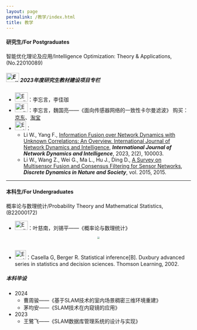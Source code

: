 ```yaml
---
layout: page
permalink: /教学/index.html
title: 教学
---
```


#### 研究生/For Postgraduates

智能优化理论及应用/Intelligence Optimization: Theory & Applications, (No.22010089)

##### <img src="https://usst-lilab.github.io/images/logo/star.png" alt="Email Icon" style="width: 35px; height: 25px;"> 2023年度研究生教材建设项目专栏

- <img src="https://usst-lilab.github.io/images/logo/teacher.png" alt="Email Icon" style="width: 35px; height: 25px;">：李忘言，李佳珈
- <img src="https://usst-lilab.github.io/images/logo/教材.png" alt="Email Icon" style="width: 35px; height: 25px;">：李忘言，魏国亮——《面向传感器网络的一致性卡尔曼滤波》  购买：[京东](https://item.jd.com/10085841806590.html)、[淘宝](https://detail.tmall.com/item.htm?abbucket=2&id=738477572375&ns=1&spm=a21n57.1.item.4.2133523ckPwOlo)
- <img src="https://usst-lilab.github.io/images/logo/reference.png" alt="Email Icon" style="width: 30px; height: 25px;">：
  - Li W., Yang F., [Information Fusion over Network Dynamics with Unknown Correlations: An Overview. International Journal of Network Dynamics and Intelligence](https://www.sciltp.com/journals/ijndi/article/view/184), ***International Journal of Network Dynamics and Intelligence***, 2023, 2(2), 100003. 
  - Li W., Wang Z., Wei G., Ma L., Hu J., Ding D., [A Survey on Multisensor Fusion and Consensus Filtering for Sensor Networks](https://www.hindawi.com/journals/ddns/2015/683701/), ***Discrete Dynamics in Nature and Society***, vol. 2015, 2015.


---

#### 本科生/For Undergraduates

概率论与数理统计/Probability Theory and Mathematical Statistics, (B22000172)

- <img src="https://usst-lilab.github.io/images/logo/教材.png" alt="Email Icon" style="width: 35px; height: 25px;">：叶慈南，刘锡平——《概率论与数理统计》



<div align="center">
<img src="https://usst-lilab.github.io/images/教学/1.png" style="zoom:40%;">
</div><br>


- <img src="https://usst-lilab.github.io/images/logo/reference.png" alt="Email Icon" style="width: 30px; height: 25px;">：Casella G, Berger R. Statistical inference[B]. Duxbury advanced series in statistics and decision sciences. Thomson Learning, 2002. 


##### 本科毕设

- 2024
  - 曹周骏——《基于SLAM技术的室内场景稠密三维环境重建》
  - 茅均安——《SLAM技术在内窥镜的应用》
- 2023
  - 王鷺飞——《SLAM数据库管理系统的设计与实现》
